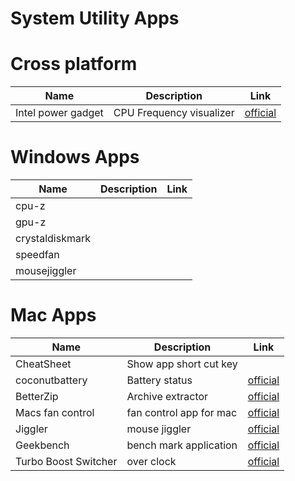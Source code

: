 # System Utility Apps

# Cross platform
|Name|Description|Link|
|----|---|----|
|Intel power gadget|CPU Frequency visualizer|[official](https://software.intel.com/en-us/articles/intel-power-gadget)| 

# Windows Apps
|Name|Description|Link|
|----|----|----|
|cpu-z|||
|gpu-z|||
|crystaldiskmark|||
|speedfan|||
|mousejiggler|||

# Mac Apps
|Name|Description|Link|
|----|----|---|
|CheatSheet|Show app short cut key||
|coconutbattery|Battery status|[official](https://www.coconut-flavour.com/coconutbattery/)|
|BetterZip|Archive extractor|[official](https://macitbetter.com/)|
|Macs fan control|fan control app for mac|[official](https://www.crystalidea.com/macs-fan-control/download)|
|Jiggler|mouse jiggler|[official](http://www.sticksoftware.com/software/Jiggler.html)|
|Geekbench|bench mark application|[official](https://www.geekbench.com/)|
|Turbo Boost Switcher|over clock|[official](http://tbswitcher.rugarciap.com/)|

